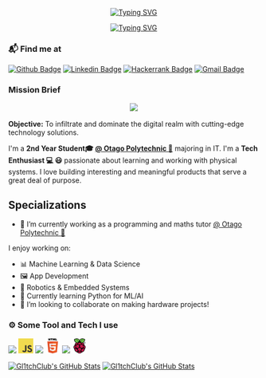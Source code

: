 <div align="center">
  
[![Typing SVG](https://readme-typing-svg.herokuapp.com?font=Black+Ops+One&size=40&duration=3000&pause=1000&color=E10000D7&center=true&multiline=true&repeat=false&width=435&height=75&lines=Agent+Operative%3A+Liz)](https://git.io/typing-svg)

[![Typing SVG](https://readme-typing-svg.herokuapp.com?font=Black+Ops+One&size=30&duration=3500&pause=1000&color=766B6DD7&center=true&vCenter=true&multiline=true&repeat=false&width=435&height=100&lines=Software+Developer)](https://git.io/typing-svg)
</div>

### 📬 Find me at
[![Github Badge](http://img.shields.io/badge/-Github-black?style=flat-square&logo=github&link=https://github.com/gl1tchclub/)](https://github.com/gl1tchclub/) 
[![Linkedin Badge](https://img.shields.io/badge/-LinkedIn-blue?style=flat-square&logo=Linkedin&logoColor=white&link=https://www.linkedin.com/in/eminty)](https://www.linkedin.com/in/eminty)
[![Hackerrank Badge](https://img.shields.io/badge/-Hackerrank-2EC866?style=flat-square&logo=HackerRank&logoColor=white&link=https://www.hackerrank.com/eminty_me)](https://www.hackerrank.com/eminty_me)
[![Gmail Badge](https://img.shields.io/badge/-Gmail-d14836?style=flat-square&logo=Gmail&logoColor=white&link=mailto:eminty.me@gmail.com)](mailto:eminty.me@gmail.com)

### Mission Brief  
<div align="center">
<img src="https://static.wixstatic.com/media/95462a_cecaf57dc6264bcfa0d80512f0252372~mv2.gif" width="100"> 
</div>

**Objective:** To infiltrate and dominate the digital realm with cutting-edge technology solutions. 

I'm a **2nd Year Student🎓 [@ Otago Polytechnic 🔵](www.op.ac.nz)** majoring in IT. I'm a **Tech Enthusiast 💻 😃** passionate about learning and working with physical systems. I love building interesting and meaningful products that serve a great deal of purpose.

## Specializations
- 🔭 I’m currently working as a programming and maths tutor [@ Otago Polytechnic 🔵](https://www.op.ac.nz/)

I enjoy working on:
  - 📊 Machine Learning & Data Science
  - 🖼 App Development
  - 🤖 Robotics & Embedded Systems
- 📝 Currently learning Python for ML/AI
- 👯 I’m looking to collaborate on making hardware projects!


### ⚙️ Some Tool and Tech I use
<code><img height="30" src="https://avatars0.githubusercontent.com/u/1525981?s=200&v=4"></code>
<code><img height="30" src="https://raw.githubusercontent.com/github/explore/80688e429a7d4ef2fca1e82350fe8e3517d3494d/topics/javascript/javascript.png"></code>
<code><img height="30" src="https://avatars3.githubusercontent.com/u/9950313?s=200&v=4"></code>
<code><img height="30" src="https://raw.githubusercontent.com/github/explore/80688e429a7d4ef2fca1e82350fe8e3517d3494d/topics/html/html.png"></code>
<code><img height="30" src="https://avatars1.githubusercontent.com/u/1517864?s=200&v=4"></code>
<code><img height="30" src="https://raw.githubusercontent.com/github/explore/80688e429a7d4ef2fca1e82350fe8e3517d3494d/topics/raspberry-pi/raspberry-pi.png"></code>

<!--
- 🔭 I’m currently working on ...
- 🌱 I’m currently learning ...
- 👯 I’m looking to collaborate on ...
- 🤔 I’m looking for help with ...
- 💬 Ask me about ...
- 📫 How to reach me: ...
- 😄 Pronouns: ...
- ⚡ Fun fact: ...
-->

[![Gl1tchClub's GitHub Stats](https://github-readme-stats-bay-omega-22.vercel.app/api?username=gl1tchclub&show=reviews,prs_merged,prs_merged_percentage&show_icons=true&theme=dracula&bg_color=00000000)](https://github.com/gl1tchclub/github-readme-stats#gh-dark-mode-only)
[![Gl1tchClub's GitHub Stats](https://github-readme-stats-bay-omega-22.vercel.app/api?username=gl1tchclub&show=reviews,prs_merged,prs_merged_percentage&show_icons=true&theme=shadow_red&bg_color=00000000)](https://github.com/gl1tchclub/github-readme-stats#gh-light-mode-only)
